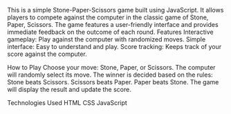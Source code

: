This is a simple Stone-Paper-Scissors game built using JavaScript. It allows players to compete against the computer in the classic game of Stone, Paper, Scissors. The game features a user-friendly interface and provides immediate feedback on the outcome of each round.
Features
Interactive gameplay: Play against the computer with randomized moves.
Simple interface: Easy to understand and play.
Score tracking: Keeps track of your score against the computer.

How to Play
Choose your move: Stone, Paper, or Scissors.
The computer will randomly select its move.
The winner is decided based on the rules:
Stone beats Scissors.
Scissors beats Paper.
Paper beats Stone.
The game will display the result and update the score.

Technologies Used
HTML
CSS
JavaScript
